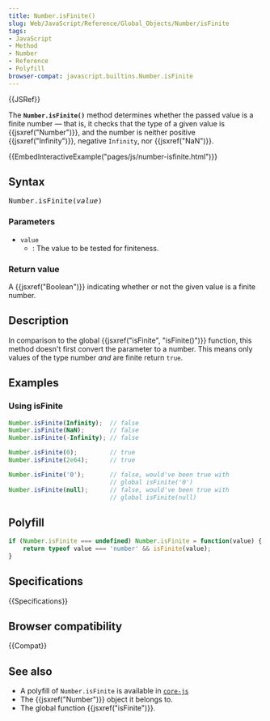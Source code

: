 ```yaml
---
title: Number.isFinite()
slug: Web/JavaScript/Reference/Global_Objects/Number/isFinite
tags:
- JavaScript
- Method
- Number
- Reference
- Polyfill
browser-compat: javascript.builtins.Number.isFinite
---
```

{{JSRef}}

The **`Number.isFinite()`** method determines whether the passed value is a
finite number — that is, it checks that the type of a given value is
{{jsxref("Number")}}, and the number is neither positive
{{jsxref("Infinity")}}, negative `Infinity`, nor {{jsxref("NaN")}}.

{{EmbedInteractiveExample("pages/js/number-isfinite.html")}}

## Syntax

<pre class="brush: js">Number.isFinite(<var>value</var>)</pre>

### Parameters

- `value`
  - : The value to be tested for finiteness.

### Return value

A {{jsxref("Boolean")}} indicating whether or not the given value is a
finite number.

## Description

In comparison to the global {{jsxref("isFinite", "isFinite()")}}
function, this method doesn't first convert the parameter to a number. This
means only values of the type number _and_ are finite return `true`.

## Examples

### Using isFinite

```js
Number.isFinite(Infinity);  // false
Number.isFinite(NaN);       // false
Number.isFinite(-Infinity); // false

Number.isFinite(0);         // true
Number.isFinite(2e64);      // true

Number.isFinite('0');       // false, would've been true with
                            // global isFinite('0')
Number.isFinite(null);      // false, would've been true with
                            // global isFinite(null)
```

## Polyfill

```js
if (Number.isFinite === undefined) Number.isFinite = function(value) {
    return typeof value === 'number' && isFinite(value);
}
```

## Specifications

{{Specifications}}

## Browser compatibility

{{Compat}}

## See also

- A polyfill of `Number.isFinite` is available in
  [`core-js`](https://github.com/zloirock/core-js#ecmascript-number)
- The {{jsxref("Number")}} object it belongs to.
- The global function {{jsxref("isFinite")}}.
